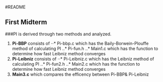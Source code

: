 #README
## First Midterm 

###PI is derived through two methods and analyzed.


1. **Pi-BBP** consists of
⋅⋅* Pi-bbp.c which has the Baily-Borwein-Plouffe  method of calculating PI
..* Pi-fun.h 
..* Main1.c which has the function to determine how fast Leibniz method converges
2. **Pi-Leibniz** consists of
⋅⋅* Pi-Leibniz.c which has the Leibniz method of calculating PI
..* Pi-fun2.h 
..* Main2.c which has the function to determine how fast Leibniz method converges
3. **Main3.c** which compares the efficency between Pi-BBP& Pi-Leibniz

